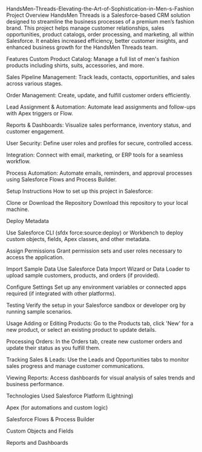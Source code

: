 HandsMen-Threads-Elevating-the-Art-of-Sophistication-in-Men-s-Fashion
Project Overview
HandsMen Threads is a Salesforce-based CRM solution designed to streamline the business processes of a premium men’s fashion brand. This project helps manage customer relationships, sales opportunities, product catalogs, order processing, and marketing, all within Salesforce. It enables increased efficiency, better customer insights, and enhanced business growth for the HandsMen Threads team.

Features
Custom Product Catalog: Manage a full list of men's fashion products including shirts, suits, accessories, and more.

Sales Pipeline Management: Track leads, contacts, opportunities, and sales across various stages.

Order Management: Create, update, and fulfill customer orders efficiently.

Lead Assignment & Automation: Automate lead assignments and follow-ups with Apex triggers or Flow.

Reports & Dashboards: Visualize sales performance, inventory status, and customer engagement.

User Security: Define user roles and profiles for secure, controlled access.

Integration: Connect with email, marketing, or ERP tools for a seamless workflow.

Process Automation: Automate emails, reminders, and approval processes using Salesforce Flows and Process Builder.

Setup Instructions
How to set up this project in Salesforce:

Clone or Download the Repository
Download this repository to your local machine.

Deploy Metadata

Use Salesforce CLI (sfdx force:source:deploy) or Workbench to deploy custom objects, fields, Apex classes, and other metadata.

Assign Permissions
Grant permission sets and user roles necessary to access the application.

Import Sample Data
Use Salesforce Data Import Wizard or Data Loader to upload sample customers, products, and orders (if provided).

Configure Settings
Set up any environment variables or connected apps required (if integrated with other platforms).

Testing
Verify the setup in your Salesforce sandbox or developer org by running sample scenarios.

Usage
Adding or Editing Products: Go to the Products tab, click 'New' for a new product, or select an existing product to update details.

Processing Orders: In the Orders tab, create new customer orders and update their status as you fulfill them.

Tracking Sales & Leads: Use the Leads and Opportunities tabs to monitor sales progress and manage customer communications.

Viewing Reports: Access dashboards for visual analysis of sales trends and business performance.

Technologies Used
Salesforce Platform (Lightning)

Apex (for automations and custom logic)

Salesforce Flows & Process Builder

Custom Objects and Fields

Reports and Dashboards
